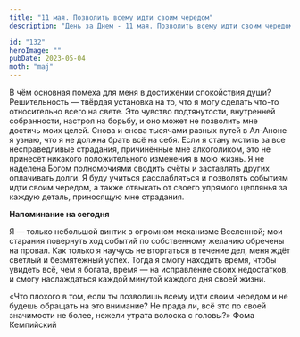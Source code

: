 ```yaml
---
title: "11 мая. Позволить всему идти своим чередом"
description: "День за Днем - 11 мая. Позволить всему идти своим чередом"

id: "132"
heroImage: ""
pubDate: 2023-05-04
moth: "maj"
---
```


В чём основная помеха для меня в достижении спокойствия души? Решительность —
твёрдая установка на то, что я могу сделать что-то относительно всего на
свете. Это чувство подтянутости, внутренней собранности, настроя на борьбу, и
оно может не позволить мне достичь моих целей. Снова и снова тысячами разных
путей в Ал-Аноне я узнаю, что я не должна брать всё на себя. Если я стану
мстить за все несправедливые страдания, причинённые мне алкоголиком, это не
принесёт никакого положительного изменения в мою жизнь. Я не наделена Богом
полномочиями сводить счёты и заставлять других оплачивать долги. Я буду
учиться расслабляться и позволять событиям идти своим чередом, а также
отвыкать от своего упрямого цеплянья за каждую деталь, приносящую мне
страдания.

**Напоминание на сегодня**

Я — только небольшой винтик в огромном механизме Вселенной; мои старания
повернуть ход событий по собственному желанию обречены на провал. Как только я
научусь не вторгаться в течение дел, меня ждёт светлый и безмятежный успех.
Тогда я смогу находить время, чтобы увидеть всё, чем я богата, время — на
исправление своих недостатков, и смогу наслаждаться каждой минутой каждого дня
своей жизни.

«Что плохого в том, если ты позволишь всему идти своим чередом и не будешь
обращать на это внимание? Не прада ли, всё это по своей значимости не более,
нежели утрата волоска с головы?» Фома Кемпийский
